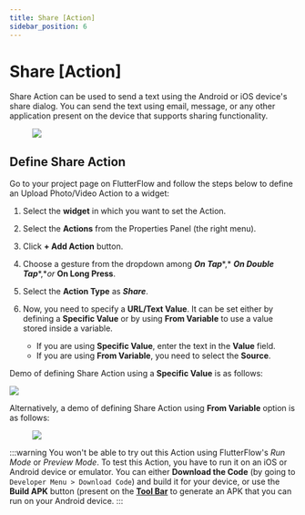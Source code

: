 ```yaml
---
title: Share [Action]
sidebar_position: 6
---
```


# Share [Action]

Share Action can be used to send a text using the Android or iOS device's share dialog. You can send the text using email, message, or any other application present on the device that supports sharing functionality.

<figure>
    <img src="https://firebasestorage.googleapis.com/v0/b/ecommerceflow-docs/o/share-example.gif?alt=media&token=f902c889-56e0-4f40-9413-7e5852d5d8c2"></img>
  <figcaption class="centered-caption"></figcaption>
</figure>

## Define Share Action

Go to your project page on FlutterFlow and follow the steps below to define an Upload Photo/Video Action to a widget:

1. Select the **widget** in which you want to set the Action.

2. Select the **Actions** from the Properties Panel (the right menu).

3. Click **+ Add Action** button.

4. Choose a gesture from the dropdown among ***On Tap****,* ***On Double Tap****,**or* **On Long 
   Press**.

5. Select the **Action Type** as ***Share***.

6. Now, you need to specify a **URL/Text Value**. It can be set either by defining a **Specific 
   Value** or by using **From Variable** to use a value stored inside a variable. 
   - If you are using **Specific Value**, enter the text in the **Value** field. 
   - If you are using **From Variable**, you need to select the **Source**.

Demo of defining Share Action using a **Specific Value** is as follows:

<img src="https://firebasestorage.googleapis.com/v0/b/ecommerceflow-docs/o/share-with-value.gif?alt=media&token=415cf039-dae7-4ee0-ad3c-c31a8c5c4a50"></img>

<p></p>

Alternatively, a demo of defining Share Action using **From Variable** option is as follows:

<p></p>


<figure>
    <img src="https://firebasestorage.googleapis.com/v0/b/ecommerceflow-docs/o/share-with-variable.gif?alt=media&token=7d77df34-7c82-47fe-ba50-8eedf699c6ea"></img>
  <figcaption class="centered-caption"></figcaption>
</figure>


:::warning
You won't be able to try out this Action using FlutterFlow's *Run Mode* or *Preview Mode*. To 
test this Action, you have to run it on an iOS or Android device or emulator. You can either 
**Download the Code** (by going to `Developer Menu > Download Code`) and build it for your 
device, or use the **Build APK** button (present on the [**Tool Bar**](..%2F..%2Fintro%2Fff-ui%2Ftoolbar.md) to generate an APK that 
you can run on your Android device.
:::
